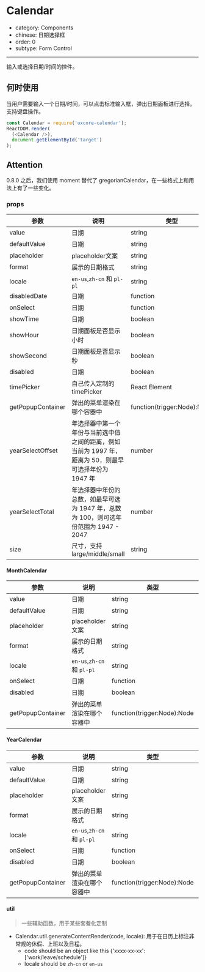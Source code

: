 # Calendar

- category: Components
- chinese: 日期选择框
- order: 0
- subtype: Form Control

---

输入或选择日期/时间的控件。

## 何时使用

当用户需要输入一个日期/时间，可以点击标准输入框，弹出日期面板进行选择。支持键盘操作。

```js
const Calendar = require('uxcore-calendar');
ReactDOM.render(
  (<Calendar />),
  document.getElementById('target')
);
```

## Attention

0.8.0 之后，我们使用 moment 替代了 gregorianCalendar，在一些格式上和用法上有了一些变化。

### props

|参数|说明|类型|默认值|版本|
|---|----|---|------|---|
|value|日期|string|无||
|defaultValue|日期|string|无||
|placeholder|placeholder文案|string|请选择日期||
|format|展示的日期格式|string|'YYYY-MM-DD'||
|locale|`en-us`,`zh-cn` 和 `pl-pl`|string|`zh-cn`||
|disabledDate|日期|function|无||
|onSelect|日期|function|无||
|showTime|日期|boolean|false||
|showHour|日期面板是否显示小时|boolean|true|0.6.3|
|showSecond|日期面板是否显示秒|boolean|true|0.6.3|
|disabled|日期|boolean|false||
|timePicker|自己传入定制的 timePicker|React Element|-||
|getPopupContainer| 弹出的菜单渲染在哪个容器中 | function(trigger:Node):Node | function(){return document.body;}||
|yearSelectOffset | 年选择器中第一个年份与当前选中值之间的距离，例如当前为 1997 年，距离为 50，则最早可选择年份为 1947 年 | number | 50 | 0.9.7 |
|yearSelectTotal| 年选择器中年份的总数，如最早可选为 1947 年，总数为 100，则可选年份范围为 1947 - 2047 | number | 100 | 0.9.7 |
|size| 尺寸，支持 large/middle/small | string | large | 0.9.8 |

#### MonthCalendar

|参数|说明|类型|默认值|
|---|----|---|------|
|value|日期|string|无|
|defaultValue|日期|string|无|
|placeholder|placeholder文案|string|请选择日期|
|format|展示的日期格式|string|'yyyy-MM'|
|locale|`en-us`,`zh-cn` 和 `pl-pl`|string|`zh-cn`|
|onSelect|日期|function|无|
|disabled|日期|boolean|false|
|getPopupContainer| 弹出的菜单渲染在哪个容器中 | function(trigger:Node):Node | function(){return document.body;}|

#### YearCalendar

|参数|说明|类型|默认值|
|---|----|---|------|
|value|日期|string|无|
|defaultValue|日期|string|无|
|placeholder|placeholder文案|string|请选择日期|
|format|展示的日期格式|string|'yyyy'|
|locale|`en-us`,`zh-cn` 和 `pl-pl`|string|`zh-cn`|
|onSelect|日期|function|无|
|disabled|日期|boolean|false|
|getPopupContainer| 弹出的菜单渲染在哪个容器中 | function(trigger:Node):Node | function(){return document.body;}|

#### util

> 一些辅助函数，用于某些套餐化定制

* Calendar.util.generateContentRender(code, locale): 用于在日历上标注非常规的休假、上班以及日程。
    * code should be an object like this {'xxxx-xx-xx': ['work/leave/schedule']}
    * locale should be `zh-cn` or `en-us`